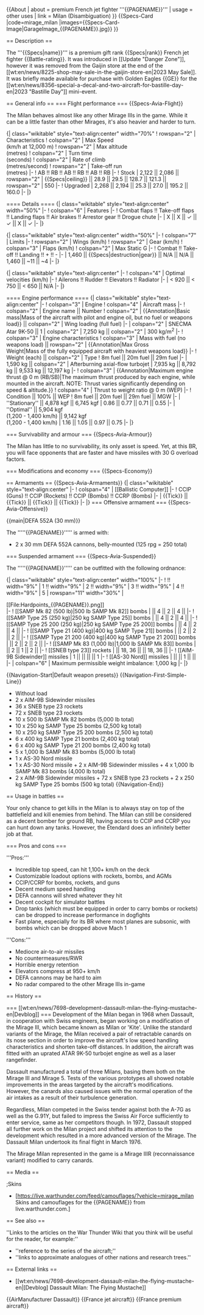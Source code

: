 {{About
| about = premium French jet fighter '''{{PAGENAME}}'''
| usage = other uses
| link = Milan (Disambiguation)
}}
{{Specs-Card
|code=mirage_milan
|images={{Specs-Card-Image|GarageImage_{{PAGENAME}}.jpg}}
}}

== Description ==
<!-- ''In the description, the first part should be about the history of and the creation and combat usage of the aircraft, as well as its key features. In the second part, tell the reader about the aircraft in the game. Insert a screenshot of the vehicle, so that if the novice player does not remember the vehicle by name, he will immediately understand what kind of vehicle the article is talking about.'' -->
The '''{{Specs|name}}''' is a premium gift rank {{Specs|rank}} French jet fighter {{Battle-rating}}. It was introduced in [[Update "Danger Zone"]], however it was removed from the Gaijin store at the end of the [[wt:en/news/8225-shop-may-sale-in-the-gaijin-store-en|2023 May Sale]]. It was briefly made available for purchase with Golden Eagles {{GE}} for the [[wt:en/news/8356-special-a-decal-and-two-aircraft-for-bastille-day-en|2023 "Bastille Day"]] mini-event.

== General info ==
=== Flight performance ===
{{Specs-Avia-Flight}}
<!-- ''Describe how the aircraft behaves in the air. Speed, manoeuvrability, acceleration and allowable loads - these are the most important characteristics of the vehicle.'' -->
The Milan behaves almost like any other Mirage IIIs in the game. While it can be a little faster than other Mirages, it's also heavier and harder to turn.

{| class="wikitable" style="text-align:center" width="70%"
! rowspan="2" | Characteristics
! colspan="2" | Max Speed<br>(km/h at 12,000 m)
! rowspan="2" | Max altitude<br>(metres)
! colspan="2" | Turn time<br>(seconds)
! colspan="2" | Rate of climb<br>(metres/second)
! rowspan="2" | Take-off run<br>(metres)
|-
! AB !! RB !! AB !! RB !! AB !! RB
|-
! Stock
| 2,122 || 2,086 || rowspan="2" | {{Specs|ceiling}} || 28.9 || 29.5 || 128.7 || 121.3 || rowspan="2" | 550
|-
! Upgraded
| 2,268 || 2,194 || 25.3 || 27.0 || 195.2 || 160.0
|-
|}

==== Details ====
{| class="wikitable" style="text-align:center" width="50%"
|-
! colspan="6" | Features
|-
! Combat flaps !! Take-off flaps !! Landing flaps !! Air brakes !! Arrestor gear !! Drogue chute
|-
| X || X || ✓ || ✓ || X || ✓     <!-- ✓ -->
|-
|}

{| class="wikitable" style="text-align:center" width="50%"
|-
! colspan="7" | Limits
|-
! rowspan="2" | Wings (km/h)
! rowspan="2" | Gear (km/h)
! colspan="3" | Flaps (km/h)
! colspan="2" | Max Static G
|-
! Combat !! Take-off !! Landing !! + !! -
|-
| 1,460 <!-- {{Specs|destruction|body}} --> || {{Specs|destruction|gear}} || N/A || N/A || 1,460 || ~11 || ~4
|-
|}

{| class="wikitable" style="text-align:center"
|-
! colspan="4" | Optimal velocities (km/h)
|-
! Ailerons !! Rudder !! Elevators !! Radiator
|-
| < 920 || < 750 || < 650 || N/A
|-
|}

==== Engine performance ====
{| class="wikitable" style="text-align:center"
|-
! colspan="3" | Engine
! colspan="4" | Aircraft mass
|-
! colspan="2" | Engine name || Number
! colspan="2" | {{Annotation|Basic mass|Mass of the aircraft with pilot and engine oil, but no fuel or weapons load}} || colspan="2" | Wing loading (full fuel)
|-
| colspan="2" | SNECMA Atar 9K-50 || 1
| colspan="2" | 7,250 kg || colspan="2" | 300 kg/m<sup>2</sup>
|-
! colspan="3" | Engine characteristics
! colspan="3" | Mass with fuel (no weapons load) || rowspan="2" | {{Annotation|Max Gross<br>Weight|Mass of the fully equipped aircraft with heaviest weapons load}}
|-
! Weight (each) || colspan="2" | Type
! 8m fuel || 20m fuel || 29m fuel
|-
| 1,590 kg || colspan="2" | Afterburning axial-flow turbojet
| 7,935 kg || 8,792 kg || 9,533 kg || 12,197 kg
|-
! colspan="3" | {{Annotation|Maximum engine thrust @ 0 m (RB/SB)|The maximum thrust produced by each engine, while mounted in the aircraft. NOTE: Thrust varies significantly depending on speed & altitude.}}
! colspan="4" | Thrust to weight ratio @ 0 m (WEP)
|-
! Condition || 100% || WEP
! 8m fuel || 20m fuel || 29m fuel || MGW
|-
| ''Stationary'' || 4,878 kgf || 6,745 kgf
| 0.86 || 0.77 || 0.71 || 0.55
|-
| ''Optimal'' || 5,904 kgf<br>(1,200 - 1,400 km/h) || 9,142 kgf<br>(1,200 - 1,400 km/h)
| 1.16 || 1.05 || 0.97 || 0.75
|-
|}

=== Survivability and armour ===
{{Specs-Avia-Armour}}
<!-- ''Examine the survivability of the aircraft. Note how vulnerable the structure is and how secure the pilot is, whether the fuel tanks are armoured, etc. Describe the armour, if there is any, and also mention the vulnerability of other critical aircraft systems.'' -->
The Milan has little to no survivability, its only asset is speed. Yet, at this BR, you will face opponents that are faster and have missiles with 30 G overload factors.

=== Modifications and economy ===
{{Specs-Economy}}

== Armaments ==
{{Specs-Avia-Armaments}}
{| class="wikitable" style="text-align:center"
|-
! colspan="4" | [[Ballistic Computer]]
|-
! CCIP (Guns) !! CCIP (Rockets) !! CCIP (Bombs) !! CCRP (Bombs)
|-
| {{Tick}} || {{Tick}} || {{Tick}} || {{Tick}}
|-
|}
=== Offensive armament ===
{{Specs-Avia-Offensive}}
<!-- ''Describe the offensive armament of the aircraft, if any. Describe how effective the cannons and machine guns are in a battle, and also what belts or drums are better to use. If there is no offensive weaponry, delete this subsection.'' -->
{{main|DEFA 552A (30 mm)}}

The '''''{{PAGENAME}}''''' is armed with:

* 2 x 30 mm DEFA 552A cannons, belly-mounted (125 rpg = 250 total)

=== Suspended armament ===
{{Specs-Avia-Suspended}}
<!-- ''Describe the aircraft's suspended armament: additional cannons under the wings, bombs, rockets and torpedoes. This section is especially important for bombers and attackers. If there is no suspended weaponry remove this subsection.'' -->

The '''''{{PAGENAME}}''''' can be outfitted with the following ordnance:

{| class="wikitable" style="text-align:center" width="100%"
|-
! !! width="9%" | 1 !! width="9%" | 2 !! width="9%" | 3 !! width="9%" | 4 !! width="9%" | 5
| rowspan="11" width="30%" | <div class="ttx-image">[[File:Hardpoints_{{PAGENAME}}.png]]</div>
|-
! [[SAMP Mk 82 (500 lb)|500 lb SAMP Mk 82]] bombs
| || 4 || 2 || 4 ||
|-
! [[SAMP Type 25 (250 kg)|250 kg SAMP Type 25]] bombs
| || 4 || 2 || 4 ||
|-
! [[SAMP Type 25 200 (250 kg)|250 kg SAMP Type 25 200]] bombs
| || 4 || 2 || 4 ||
|-
! [[SAMP Type 21 (400 kg)|400 kg SAMP Type 21]] bombs
| || 2 || 2 || 2 ||
|-
! [[SAMP Type 21 200 (400 kg)|400 kg SAMP Type 21 200]] bombs
| || 2 || 2 || 2 ||
|-
! [[SAMP Mk 83 (1,000 lb)|1,000 lb SAMP Mk 83]] bombs
| || 2 || 1 || 2 ||
|-
! [[SNEB type 23]] rockets
| || 18, 36 || || 18, 36 ||
|-
! [[AIM-9B Sidewinder]] missiles
| 1 || || || || 1
|-
! [[AS-30 Nord]] missiles
| || || 1 || ||
|-
| colspan="6" | Maximum permissible weight imbalance: 1,000 kg
|-
|}

{{Navigation-Start|Default weapon presets}}
{{Navigation-First-Simple-Line}}
* Without load
* 2 x AIM-9B Sidewinder missiles
* 36 x SNEB type 23 rockets
* 72 x SNEB type 23 rockets
* 10 x 500 lb SAMP Mk 82 bombs (5,000 lb total)
* 10 x 250 kg SAMP Type 25 bombs (2,500 kg total)
* 10 x 250 kg SAMP Type 25 200 bombs (2,500 kg total)
* 6 x 400 kg SAMP Type 21 bombs (2,400 kg total)
* 6 x 400 kg SAMP Type 21 200 bombs (2,400 kg total)
* 5 x 1,000 lb SAMP Mk 83 bombs (5,000 lb total)
* 1 x AS-30 Nord missile
* 1 x AS-30 Nord missile + 2 x AIM-9B Sidewinder missiles + 4 x 1,000 lb SAMP Mk 83 bombs (4,000 lb total)
* 2 x AIM-9B Sidewinder missiles + 72 x SNEB type 23 rockets + 2 x 250 kg SAMP Type 25 bombs (500 kg total)
{{Navigation-End}}

== Usage in battles ==
<!-- ''Describe the tactics of playing in the aircraft, the features of using aircraft in a team and advice on tactics. Refrain from creating a "guide" - do not impose a single point of view, but instead, give the reader food for thought. Examine the most dangerous enemies and give recommendations on fighting them. If necessary, note the specifics of the game in different modes (AB, RB, SB).'' -->
Your only chance to get kills in the Milan is to always stay on top of the battlefield and kill enemies from behind. The Milan can still be considered as a decent bomber for ground RB, having access to CCIP and CCRP you can hunt down any tanks. However, the Étendard does an infinitely better job at that.

=== Pros and cons ===
<!-- ''Summarise and briefly evaluate the vehicle in terms of its characteristics and combat effectiveness. Mark its pros and cons in the bulleted list. Try not to use more than 6 points for each of the characteristics. Avoid using categorical definitions such as "bad", "good" and the like - use substitutions with softer forms such as "inadequate" and "effective".'' -->

'''Pros:'''

* Incredible top speed, can hit 1,100+ km/h on the deck
* Customizable loadout options with rockets, bombs, and AGMs
* CCIP/CCRP for bombs, rockets, and guns
* Decent medium speed handling
* DEFA cannons will shred whatever they hit
* Decent cockpit for simulator battles
* Drop tanks (which must be equipped in order to carry bombs or rockets) can be dropped to increase performance in dogfights
* Fast plane, especially for its BR where most planes are subsonic, with bombs which can be dropped above Mach 1

'''Cons:'''

* Mediocre air-to-air missiles
* No countermeasures/RWR
* Horrible energy retention
* Elevators compress at 950+ km/h
* DEFA cannons may be hard to aim
* No radar compared to the other Mirage IIIs in-game

== History ==
<!-- ''Describe the history of the creation and combat usage of the aircraft in more detail than in the introduction. If the historical reference turns out to be too long, take it to a separate article, taking a link to the article about the vehicle and adding a block "/History" (example: <nowiki>https://wiki.warthunder.com/(Vehicle-name)/History</nowiki>) and add a link to it here using the <code>main</code> template. Be sure to reference text and sources by using <code><nowiki><ref></ref></nowiki></code>, as well as adding them at the end of the article with <code><nowiki><references /></nowiki></code>. This section may also include the vehicle's dev blog entry (if applicable) and the in-game encyclopedia description (under <code><nowiki>=== In-game description ===</nowiki></code>, also if applicable).'' -->
=== [[wt:en/news/7698-development-dassault-milan-the-flying-mustache-en|Devblog]] ===
Development of the Milan began in 1968 when Dassault, in cooperation with Swiss engineers, began working on a modification of the Mirage III, which became known as Milan or 'Kite'. Unlike the standard variants of the Mirage, the Milan received a pair of retractable canards on its nose section in order to improve the aircraft's low speed handling characteristics and shorten take-off distances. In addition, the aircraft was fitted with an uprated ATAR 9K-50 turbojet engine as well as a laser rangefinder.

Dassault manufactured a total of three Milans, basing them both on the Mirage III and Mirage 5. Tests of the various prototypes all showed notable improvements in the areas targeted by the aircraft's modifications. However, the canards also caused issues with the normal operation of the air intakes as a result of their turbulence generation.

Regardless, Milan competed in the Swiss tender against both the A-7G as well as the G.91Y, but failed to impress the Swiss Air Force sufficiently to enter service, same as her competitors though. In 1972, Dassault stopped all further work on the Milan project and shifted its attention to the development which resulted in a more advanced version of the Mirage. The Dassault Milan undertook its final flight in March 1976.

The Mirage Milan represented in the game is a Mirage IIIR (reconnaissance variant) modified to carry canards.

== Media ==
<!-- ''Excellent additions to the article would be video guides, screenshots from the game, and photos.'' -->

;Skins
* [https://live.warthunder.com/feed/camouflages/?vehicle=mirage_milan Skins and camouflages for the {{PAGENAME}} from live.warthunder.com.]

== See also ==
<!-- ''Links to the articles on the War Thunder Wiki that you think will be useful for the reader, for example:''
* ''reference to the series of the aircraft;''
* ''links to approximate analogues of other nations and research trees.'' -->
''Links to the articles on the War Thunder Wiki that you think will be useful for the reader, for example:''

* ''reference to the series of the aircraft;''
* ''links to approximate analogues of other nations and research trees.''

== External links ==
<!-- ''Paste links to sources and external resources, such as:''
* ''topic on the official game forum;''
* ''other literature.'' -->

* [[wt:en/news/7698-development-dassault-milan-the-flying-mustache-en|[Devblog] Dassault Milan: The Flying Mustache]]

{{AirManufacturer Dassault}}
{{France jet aircraft}}
{{France premium aircraft}}